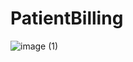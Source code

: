 # PatientBilling

![image (1)](https://github.com/user-attachments/assets/e95f7151-aaa8-4a31-a912-a43a0e1274fd)
